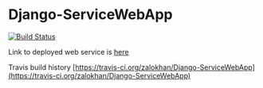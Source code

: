 # Django-ServiceWebApp

[![Build Status](https://travis-ci.org/zalokhan/Django-ServiceWebApp.svg?branch=master)](https://travis-ci.org/zalokhan/Django-ServiceWebApp.svg?branch=master)


Link to deployed web service is [here](https://zee-service-dev.herokuapp.com/)

Travis build history [https://travis-ci.org/zalokhan/Django-ServiceWebApp](https://travis-ci.org/zalokhan/Django-ServiceWebApp)